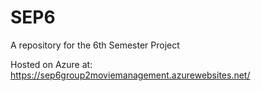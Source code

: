 # SEP6
A repository for the 6th Semester Project

Hosted on Azure at: https://sep6group2moviemanagement.azurewebsites.net/
